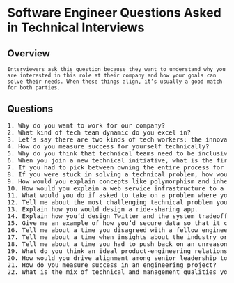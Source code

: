# Software Engineer Questions Asked in Technical Interviews

## Overview

```
Interviewers ask this question because they want to understand why you are interested in this role at their company and how your goals can solve their needs. When these things align, it’s usually a good match for both parties.
```

## Questions

<pre>
1. Why do you want to work for our company?
2. What kind of tech team dynamic do you excel in?
3. Let’s say there are two kinds of tech workers: the innovators and the executors. Which of these categories do you fit into?
4. How do you measure success for yourself technically?
5. Why do you think that technical teams need to be inclusive and represent a variety of backgrounds?
6. When you join a new technical initiative, what is the first thing you do?
7. If you had to pick between owning the entire process for one product versus contributing to multiple products at once, how would you decide?
8. If you were stuck in solving a technical problem, how would you ask for help?
9. How would you explain concepts like polymorphism and inheritance to a computer science student?
10. How would you explain a web service infrastructure to a technical audience with a software background but limited system-level knowledge?
11. What would you do if asked to take on a problem where you did not have the technical skills?
12. Tell me about the most challenging technical problem you have solved?
13. Explain how you would design a ride-sharing app.
14. Explain how you’d design Twitter and the system tradeoffs involved.
15. Give me an example of how you’d secure data so that it cannot be misused or inappropriately accessed.
16. Tell me about a time you disagreed with a fellow engineer and how that issue was resolved.
17. Tell me about a time when insights about the industry or customers impacted your technical execution.
18. Tell me about a time you had to push back on an unreasonable request from an executive or customer.
19. What do you think an ideal product-engineering relationship should look like?
20. How would you drive alignment among senior leadership to help accelerate decisions?
21. How do you measure success in an engineering project?
22. What is the mix of technical and management qualities you look for in engineering leaders and managers?
</pre>